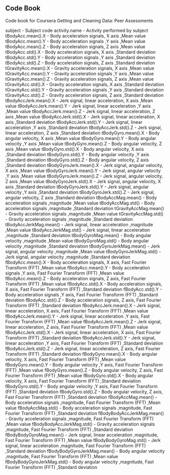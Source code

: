 ## Code Book

Code book for Coursera Getting and Cleaning Data: Peer Assessments 

subject	 - Subject code
activity.name	 - Activity performed by subject
tBodyAcc.mean().X	 - Body acceleration signals, X axis ,Mean value
tBodyAcc.mean().Y	 - Body acceleration signals ,Y axis ,Mean value
tBodyAcc.mean().Z	 - Body acceleration signals, Z axis ,Mean value
tBodyAcc.std().X	 - Body acceleration signals, X axis ,Standard deviation
tBodyAcc.std().Y	 - Body acceleration signals ,Y axis ,Standard deviation
tBodyAcc.std().Z	 - Body acceleration signals, Z axis ,Standard deviation
tGravityAcc.mean().X	 - Gravity acceleration signals, X axis ,Mean value
tGravityAcc.mean().Y	 - Gravity acceleration signals ,Y axis ,Mean value
tGravityAcc.mean().Z	 - Gravity acceleration signals, Z axis ,Mean value
tGravityAcc.std().X	 - Gravity acceleration signals, X axis ,Standard deviation
tGravityAcc.std().Y	 - Gravity acceleration signals ,Y axis ,Standard deviation
tGravityAcc.std().Z	 - Gravity acceleration signals, Z axis ,Standard deviation
tBodyAccJerk.mean().X	 - Jerk signal, linear acceleration, X axis ,Mean value
tBodyAccJerk.mean().Y	 - Jerk signal, linear acceleration ,Y axis ,Mean value
tBodyAccJerk.mean().Z	 - Jerk signal, linear acceleration, Z axis ,Mean value
tBodyAccJerk.std().X	 - Jerk signal, linear acceleration, X axis ,Standard deviation
tBodyAccJerk.std().Y	 - Jerk signal, linear acceleration ,Y axis ,Standard deviation
tBodyAccJerk.std().Z	 - Jerk signal, linear acceleration, Z axis ,Standard deviation
tBodyGyro.mean().X	 - Body angular velocity, X axis ,Mean value
tBodyGyro.mean().Y	 - Body angular velocity ,Y axis ,Mean value
tBodyGyro.mean().Z	 - Body angular velocity, Z axis ,Mean value
tBodyGyro.std().X	 - Body angular velocity, X axis ,Standard deviation
tBodyGyro.std().Y	 - Body angular velocity ,Y axis ,Standard deviation
tBodyGyro.std().Z	 - Body angular velocity, Z axis ,Standard deviation
tBodyGyroJerk.mean().X	 - Jerk signal, angular velocity, X axis ,Mean value
tBodyGyroJerk.mean().Y	 - Jerk signal, angular velocity ,Y axis ,Mean value
tBodyGyroJerk.mean().Z	 - Jerk signal, angular velocity, Z axis ,Mean value
tBodyGyroJerk.std().X	 - Jerk signal, angular velocity, X axis ,Standard deviation
tBodyGyroJerk.std().Y	 - Jerk signal, angular velocity ,Y axis ,Standard deviation
tBodyGyroJerk.std().Z	 - Jerk signal, angular velocity, Z axis ,Standard deviation
tBodyAccMag.mean()	 - Body acceleration signals ,magnitude ,Mean value
tBodyAccMag.std()	 - Body acceleration signals ,magnitude ,Standard deviation
tGravityAccMag.mean()	 - Gravity acceleration signals ,magnitude ,Mean value
tGravityAccMag.std()	 - Gravity acceleration signals ,magnitude ,Standard deviation
tBodyAccJerkMag.mean()	 - Jerk signal, linear acceleration ,magnitude ,Mean value
tBodyAccJerkMag.std()	 - Jerk signal, linear acceleration ,magnitude ,Standard deviation
tBodyGyroMag.mean()	 - Body angular velocity ,magnitude ,Mean value
tBodyGyroMag.std()	 - Body angular velocity ,magnitude ,Standard deviation
tBodyGyroJerkMag.mean()	 - Jerk signal, angular velocity ,magnitude ,Mean value
tBodyGyroJerkMag.std()	 - Jerk signal, angular velocity ,magnitude ,Standard deviation
fBodyAcc.mean().X	 - Body acceleration signals, X axis, Fast Fourier Transform (FFT) ,Mean value
fBodyAcc.mean().Y	 - Body acceleration signals ,Y axis, Fast Fourier Transform (FFT) ,Mean value
fBodyAcc.mean().Z	 - Body acceleration signals, Z axis, Fast Fourier Transform (FFT) ,Mean value
fBodyAcc.std().X	 - Body acceleration signals, X axis, Fast Fourier Transform (FFT) ,Standard deviation
fBodyAcc.std().Y	 - Body acceleration signals ,Y axis, Fast Fourier Transform (FFT) ,Standard deviation
fBodyAcc.std().Z	 - Body acceleration signals, Z axis, Fast Fourier Transform (FFT) ,Standard deviation
fBodyAccJerk.mean().X	 - Jerk signal, linear acceleration, X axis, Fast Fourier Transform (FFT) ,Mean value
fBodyAccJerk.mean().Y	 - Jerk signal, linear acceleration ,Y axis, Fast Fourier Transform (FFT) ,Mean value
fBodyAccJerk.mean().Z	 - Jerk signal, linear acceleration, Z axis, Fast Fourier Transform (FFT) ,Mean value
fBodyAccJerk.std().X	 - Jerk signal, linear acceleration, X axis, Fast Fourier Transform (FFT) ,Standard deviation
fBodyAccJerk.std().Y	 - Jerk signal, linear acceleration ,Y axis, Fast Fourier Transform (FFT) ,Standard deviation
fBodyAccJerk.std().Z	 - Jerk signal, linear acceleration, Z axis, Fast Fourier Transform (FFT) ,Standard deviation
fBodyGyro.mean().X	 - Body angular velocity, X axis, Fast Fourier Transform (FFT) ,Mean value
fBodyGyro.mean().Y	 - Body angular velocity ,Y axis, Fast Fourier Transform (FFT) ,Mean value
fBodyGyro.mean().Z	 - Body angular velocity, Z axis, Fast Fourier Transform (FFT) ,Mean value
fBodyGyro.std().X	 - Body angular velocity, X axis, Fast Fourier Transform (FFT) ,Standard deviation
fBodyGyro.std().Y	 - Body angular velocity ,Y axis, Fast Fourier Transform (FFT) ,Standard deviation
fBodyGyro.std().Z	 - Body angular velocity, Z axis, Fast Fourier Transform (FFT) ,Standard deviation
fBodyAccMag.mean()	 - Body acceleration signals ,magnitude, Fast Fourier Transform (FFT) ,Mean value
fBodyAccMag.std()	 - Body acceleration signals ,magnitude, Fast Fourier Transform (FFT) ,Standard deviation
fBodyBodyAccJerkMag.mean()	 - Gravity acceleration signals ,magnitude, Fast Fourier Transform (FFT) ,Mean value
fBodyBodyAccJerkMag.std()	 - Gravity acceleration signals ,magnitude, Fast Fourier Transform (FFT) ,Standard deviation
fBodyBodyGyroMag.mean()	 - Jerk signal, linear acceleration ,magnitude, Fast Fourier Transform (FFT) ,Mean value
fBodyBodyGyroMag.std()	 - Jerk signal, linear acceleration ,magnitude, Fast Fourier Transform (FFT) ,Standard deviation
fBodyBodyGyroJerkMag.mean()	 - Body angular velocity ,magnitude, Fast Fourier Transform (FFT) ,Mean value
fBodyBodyGyroJerkMag.std()	 - Body angular velocity ,magnitude, Fast Fourier Transform (FFT) ,Standard deviation
